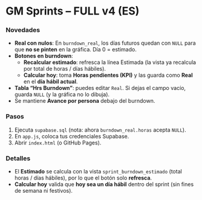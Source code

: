 # GM Sprints – FULL v4 (ES)

### Novedades
- **Real con nulos**: En `burndown_real`, los días futuros quedan con `NULL` para que **no se pinten** en la gráfica. Día 0 = estimado.
- **Botones en burndown**:
  - **Recalcular estimado**: refresca la línea Estimada (la vista ya recalcula por total de horas / días hábiles).
  - **Calcular hoy**: toma **Horas pendientes (KPI)** y las guarda como **Real** en el **día hábil actual**.
- **Tabla “Hrs Burndown”**: puedes editar `Real`. Si dejas el campo vacío, guarda `NULL` (y la gráfica no lo dibuja).
- Se mantiene **Avance por persona** debajo del burndown.

### Pasos
1) Ejecuta `supabase.sql` (nota: ahora `burndown_real.horas` acepta `NULL`).
2) En `app.js`, coloca tus credenciales Supabase.
3) Abrir `index.html` (o GitHub Pages).

### Detalles
- El **Estimado** se calcula con la vista `sprint_burndown_estimado` (total horas / días hábiles), por lo que el botón solo **refresca**.
- **Calcular hoy** valida que **hoy sea un día hábil** dentro del sprint (sin fines de semana ni festivos).

